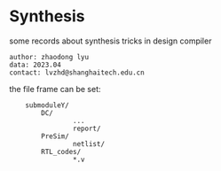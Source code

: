 # Synthesis
some records about synthesis tricks in design compiler 

    author: zhaodong lyu 
    data: 2023.04 
    contact: lvzhd@shanghaitech.edu.cn

the file frame can be set:

        submoduleY/
            DC/
                    ...
                    report/
            PreSim/
                    netlist/
            RTL_codes/
                    *.v
